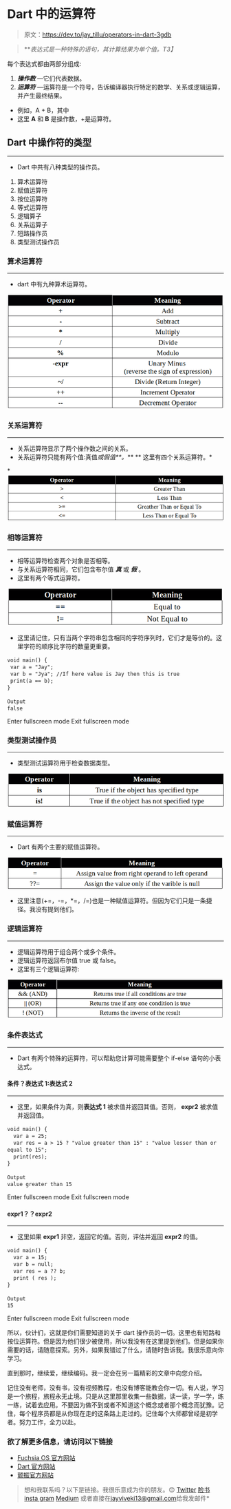# Dart 中的运算符

> 原文：<https://dev.to/jay_tillu/operators-in-dart-3gdb>

> ***表达式是一种特殊的语句，其计算结果为单个值。*T3】**

每个表达式都由两部分组成:

1.  ***操作数*** —它们代表数据。
2.  ***运算符*** —运算符是一个符号，告诉编译器执行特定的数学、关系或逻辑运算，并产生最终结果。

*   例如，A + B，其中
*   这里 **A** 和 **B** 是操作数，+是运算符。

## Dart 中操作符的类型

* * *

*   Dart 中共有八种类型的操作员。

1.  算术运算符
2.  赋值运算符
3.  按位运算符
4.  等式运算符
5.  逻辑算子
6.  关系运算子
7.  短路操作员
8.  类型测试操作员

### 算术运算符

* * *

*   dart 中有九种算术运算符。

[![](img/307db37e2d42cfc1b41af01d408cdb48.png)](https://res.cloudinary.com/practicaldev/image/fetch/s--CRRdxayx--/c_limit%2Cf_auto%2Cfl_progressive%2Cq_auto%2Cw_880/https://miro.medium.com/max/662/1%2A9Fy4F4aw773v-IrqUwTsKA.png)

### 关系运算符

* * *

*   关系运算符显示了两个操作数之间的关系。
*   关系运算符只能有两个值:真值*或假值**。***
**   这里有四个关系运算符。*

 *[![](img/b04684f8fc0752f6c6c27aa2f50382dc.png)](https://res.cloudinary.com/practicaldev/image/fetch/s--3g-XuUxl--/c_limit%2Cf_auto%2Cfl_progressive%2Cq_auto%2Cw_880/https://miro.medium.com/max/776/1%2ANsKARNlGePT-etFB96wfLg.png)

### 相等运算符

* * *

*   相等运算符检查两个对象是否相等。
*   与关系运算符相同，它们包含布尔值 ***真*** 或 ***假*** 。
*   这里有两个等式运算符。

[![](img/9c7d84b2ad2ce9359324d6208c1758ff.png)](https://res.cloudinary.com/practicaldev/image/fetch/s--0gD8f29Z--/c_limit%2Cf_auto%2Cfl_progressive%2Cq_auto%2Cw_880/https://miro.medium.com/max/577/1%2A-jnIgLm0n4TFEhIReTe8Cg.png)

*   这里请记住，只有当两个字符串包含相同的字符序列时，它们才是等价的。这里字符的顺序比字符的数量更重要。

```
void main() {
 var a = "Jay";
 var b = "Jya"; //If here value is Jay then this is true
 print(a == b);
}

Output
false 
```

Enter fullscreen mode Exit fullscreen mode

### 类型测试操作员

* * *

*   类型测试运算符用于检查数据类型。

[![](img/aa184062e31d522dadb8f345a594a209.png)](https://res.cloudinary.com/practicaldev/image/fetch/s--57EArIzn--/c_limit%2Cf_auto%2Cfl_progressive%2Cq_auto%2Cw_880/https://miro.medium.com/max/639/1%2AqTStvdSm8Zwts4P6cHMzUA.png)

### 赋值运算符

* * *

*   Dart 有两个主要的赋值运算符。

[![](img/82ad9afc40ce52051bc9fb9f840f38ce.png)](https://res.cloudinary.com/practicaldev/image/fetch/s--L5NQAFKG--/c_limit%2Cf_auto%2Cfl_progressive%2Cq_auto%2Cw_880/https://miro.medium.com/max/670/1%2Akl79sd_O6nS_XMFWpV3Y3A.png)

*   这里注意(+=，-=，*=，/=)也是一种赋值运算符。但因为它们只是一条捷径。我没有提到他们。

### 逻辑运算符

* * *

*   逻辑运算符用于组合两个或多个条件。
*   逻辑运算符返回布尔值 true 或 false。
*   这里有三个逻辑运算符:

[![](img/e28baf85690a2414f592d1ce7e8f3960.png)](https://res.cloudinary.com/practicaldev/image/fetch/s--Y6zgJY5t--/c_limit%2Cf_auto%2Cfl_progressive%2Cq_auto%2Cw_880/https://miro.medium.com/max/731/1%2Ad5LYKUDgVNB7xP5hos2BoA.png)

### 条件表达式

* * *

*   Dart 有两个特殊的运算符，可以帮助您计算可能需要整个 if-else 语句的小表达式。

#### 条件？表达式 1:表达式 2

* * *

*   这里，如果条件为真，则**表达式 1** 被求值并返回其值。否则， **expr2** 被求值并返回值。

```
void main() {
  var a = 25;
  var res = a > 15 ? "value greater than 15" : "value lesser than or equal to 15";
  print(res);
}

Output
value greater than 15 
```

Enter fullscreen mode Exit fullscreen mode

#### expr1？？expr2

* * *

*   这里如果 **expr1** 非空，返回它的值。否则，评估并返回 **expr2** 的值。

```
void main() {
  var a = 15;
  var b = null;
  var res = a ?? b;
  print ( res );
}

Output
15 
```

Enter fullscreen mode Exit fullscreen mode

所以，伙计们，这就是你们需要知道的关于 dart 操作员的一切。这里也有短路和按位运算符。但是因为他们很少被使用，所以我没有在这里提到他们。但是如果你需要的话，请随意探索。另外，如果我错过了什么，请随时告诉我。我很乐意向你学习。

直到那时，继续爱，继续编码。我一定会在另一篇精彩的文章中向您介绍。

记住没有老师，没有书，没有视频教程，也没有博客能教会你一切。有人说，学习是一个旅程，旅程永无止境。只是从这里那里收集一些数据，读一读，学一学，练一练，试着去应用。不要因为做不到或者不知道这个概念或者那个概念而犹豫。记住，每个程序员都是从你现在走的这条路上走过的。记住每个大师都曾经是初学者。努力工作，全力以赴。

### 欲了解更多信息，请访问以下链接

*   [Fuchsia OS 官方网站](https://fuchsia.dev/)
*   [Dart 官方网站](https://dart.dev/)
*   [颤振官方网站](https://flutter.dev/)

> 想和我联系吗？以下是链接。我很乐意成为你的朋友。😊
> [Twitter](https://twitter.com/jay_tillu)
> [脸书](https://www.facebook.com/jaytillu.1314/)
> [insta gram](https://www.instagram.com/jay.tillu/)
> [Medium](https://medium.com/jay-tillu)
> 或者直接在[jayviveki13@gmail.com](mailto:jayviveki13@gmail.com)给我发邮件*